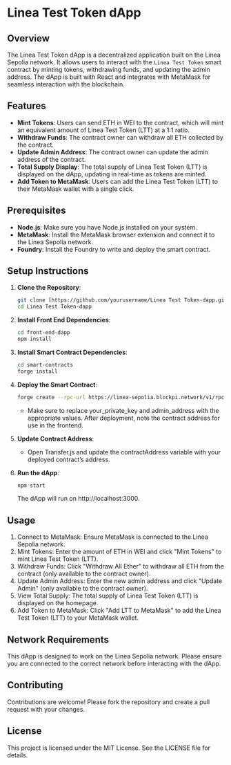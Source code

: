 # **Linea Test Token dApp**

## **Overview**
The Linea Test Token dApp is a decentralized application built on the Linea Sepolia network. It allows users to interact with the `Linea Test Token` smart contract by minting tokens, withdrawing funds, and updating the admin address. The dApp is built with React and integrates with MetaMask for seamless interaction with the blockchain.

## **Features**
- **Mint Tokens**: Users can send ETH in WEI to the contract, which will mint an equivalent amount of Linea Test Token (LTT) at a 1:1 ratio.
- **Withdraw Funds**: The contract owner can withdraw all ETH collected by the contract.
- **Update Admin Address**: The contract owner can update the admin address of the contract.
- **Total Supply Display**: The total supply of Linea Test Token (LTT) is displayed on the dApp, updating in real-time as tokens are minted.
- **Add Token to MetaMask**: Users can add the Linea Test Token (LTT) to their MetaMask wallet with a single click.


## **Prerequisites**
- **Node.js**: Make sure you have Node.js installed on your system.
- **MetaMask**: Install the MetaMask browser extension and connect it to the Linea Sepolia network.
- **Foundry**: Install the Foundry to write and deploy the smart contract.

## **Setup Instructions**

1. **Clone the Repository**:
   ```bash
   git clone [https://github.com/yourusername/Linea Test Token-dapp.git](https://github.com/APexBlockchainDevelopments/linea-test-token) 
   cd Linea Test Token-dapp
   ```
2. **Install Front End Dependencies**: 
    ```bash
    cd front-end-dapp
    npm install
    ```
3. **Install Smart Contract Dependencies**: 
    ```bash
    cd smart-contracts
    forge install
    ```
4. **Deploy the Smart Contract**: 
    ```bash
    forge create --rpc-url https://linea-sepolia.blockpi.network/v1/rpc/public --private-key your_private_key LineaTestToken.sol:LineaTestToken --constructor-args admin_address
    ```
    - Make sure to replace your_private_key and admin_address with the appropriate values. After deployment, note the contract address for use in the frontend.
5. **Update Contract Address**:
    - Open Transfer.js and update the contractAddress variable with your deployed contract’s address.

6. **Run the dApp**:
    ```bash
    npm start
    ```
    The dApp will run on http://localhost:3000.
    
## **Usage**
1. Connect to MetaMask: Ensure MetaMask is connected to the Linea Sepolia network.
2. Mint Tokens: Enter the amount of ETH in WEI and click "Mint Tokens" to mint Linea Test Token (LTT).
3. Withdraw Funds: Click "Withdraw All Ether" to withdraw all ETH from the contract (only available to the contract owner).
4. Update Admin Address: Enter the new admin address and click "Update Admin" (only available to the contract owner).
5. View Total Supply: The total supply of Linea Test Token (LTT) is displayed on the homepage.
6. Add Token to MetaMask: Click "Add LTT to MetaMask" to add the Linea Test Token (LTT) to your MetaMask wallet.
   
## **Network Requirements**
This dApp is designed to work on the Linea Sepolia network. Please ensure you are connected to the correct network before interacting with the dApp.
## **Contributing**
Contributions are welcome! Please fork the repository and create a pull request with your changes.

## **License**
This project is licensed under the MIT License. See the LICENSE file for details.